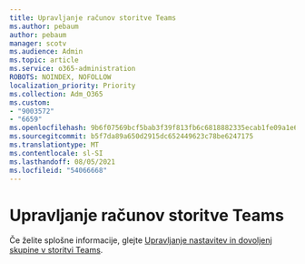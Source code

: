 ```yaml
---
title: Upravljanje računov storitve Teams
ms.author: pebaum
author: pebaum
manager: scotv
ms.audience: Admin
ms.topic: article
ms.service: o365-administration
ROBOTS: NOINDEX, NOFOLLOW
localization_priority: Priority
ms.collection: Adm_O365
ms.custom:
- "9003572"
- "6659"
ms.openlocfilehash: 9b6f07569bcf5bab3f39f813fb6c6818882335ecab1fe09a1e65f2e06ff2edd5
ms.sourcegitcommit: b5f7da89a650d2915dc652449623c78be6247175
ms.translationtype: MT
ms.contentlocale: sl-SI
ms.lasthandoff: 08/05/2021
ms.locfileid: "54066668"
---
```

# <a name="managing-teams-accounts"></a>Upravljanje računov storitve Teams

Če želite splošne informacije, glejte [Upravljanje nastavitev in dovoljenj skupine v storitvi Teams](https://support.microsoft.com/office/ce053b04-1b8e-4796-baa8-90dc427b3acc#ID0EAABAAA=Desktop).
